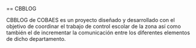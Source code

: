 == CBBLOG 

CBBLOG de COBAES es un proyecto diseñado y desarrollado con el objetivo de coordinar el trabajo de control escolar de la zona así como también el de incrementar la comunicación entre los diferentes elementos de dicho departamento.